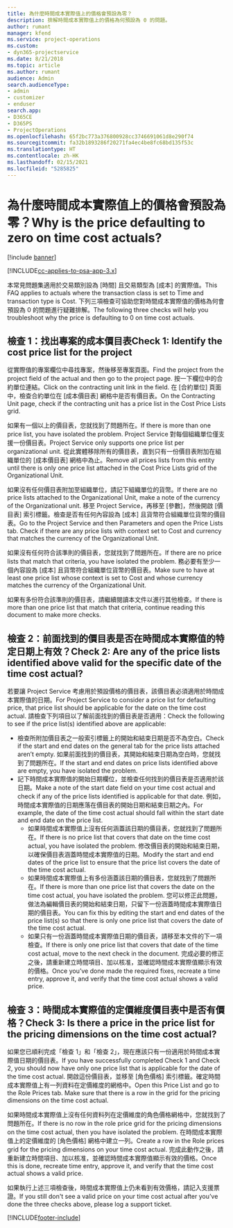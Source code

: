 ```yaml
---
title: 為什麼時間成本實際值上的價格會預設為零？
description: 排解時間成本實際值上的價格為何預設為 0 的問題。
author: rumant
manager: kfend
ms.service: project-operations
ms.custom:
- dyn365-projectservice
ms.date: 8/21/2018
ms.topic: article
ms.author: rumant
audience: Admin
search.audienceType:
- admin
- customizer
- enduser
search.app:
- D365CE
- D365PS
- ProjectOperations
ms.openlocfilehash: 65f2bc773a376800928cc3746691061d8e290f74
ms.sourcegitcommit: fa32b1893286f20271fa4ec4be8fc68bd135f53c
ms.translationtype: HT
ms.contentlocale: zh-HK
ms.lasthandoff: 02/15/2021
ms.locfileid: "5285825"
---
```

# <a name="why-is-the-price-defaulting-to-zero-on-time-cost-actuals"></a><span data-ttu-id="afb51-103">為什麼時間成本實際值上的價格會預設為零？</span><span class="sxs-lookup"><span data-stu-id="afb51-103">Why is the price defaulting to zero on time cost actuals?</span></span>

[!include [banner](../includes/psa-now-project-operations.md)]

[!INCLUDE[cc-applies-to-psa-app-3.x](../includes/cc-applies-to-psa-app-3x.md)]

<span data-ttu-id="afb51-104">本常見問題集適用於交易類別設為 [時間] 且交易類型為 [成本] 的實際值。</span><span class="sxs-lookup"><span data-stu-id="afb51-104">This FAQ applies to actuals where the transaction class is set to Time and transaction type is Cost.</span></span> <span data-ttu-id="afb51-105">下列三項檢查可協助您對時間成本實際值的價格為何會預設為 0 的問題進行疑難排解。</span><span class="sxs-lookup"><span data-stu-id="afb51-105">The following three checks will help you troubleshoot why the price is defaulting to 0 on time cost actuals.</span></span>
 
## <a name="check-1-identify-the-cost-price-list-for-the-project"></a><span data-ttu-id="afb51-106">檢查 1：找出專案的成本價目表</span><span class="sxs-lookup"><span data-stu-id="afb51-106">Check 1: Identify the cost price list for the project</span></span>

<span data-ttu-id="afb51-107">從實際值的專案欄位中尋找專案，然後移至專案頁面。</span><span class="sxs-lookup"><span data-stu-id="afb51-107">Find the project from the project field of the actual and then go to the project page.</span></span> <span data-ttu-id="afb51-108">按一下欄位中的合約單位連結。</span><span class="sxs-lookup"><span data-stu-id="afb51-108">Click on the contracting unit link in the field.</span></span> <span data-ttu-id="afb51-109">在 [合約單位] 頁面中，檢查合約單位在 [成本價目表] 網格中是否有價目表。</span><span class="sxs-lookup"><span data-stu-id="afb51-109">On the Contracting Unit page, check if the contracting unit has a price list in the Cost Price Lists grid.</span></span>

<span data-ttu-id="afb51-110">如果有一個以上的價目表，您就找到了問題所在。</span><span class="sxs-lookup"><span data-stu-id="afb51-110">If there is more than one price list, you have isolated the problem.</span></span> <span data-ttu-id="afb51-111">Project Service 對每個組織單位僅支援一份價目表。</span><span class="sxs-lookup"><span data-stu-id="afb51-111">Project Service only supports one price list per organizational unit.</span></span> <span data-ttu-id="afb51-112">從此實體移除所有的價目表，直到只有一份價目表附加在組織單位的 [成本價目表] 網格中為止。</span><span class="sxs-lookup"><span data-stu-id="afb51-112">Remove all prices lists from this entity until there is only one price list attached in the Cost Price Lists grid of the Organizational Unit.</span></span>

<span data-ttu-id="afb51-113">如果沒有任何價目表附加至組織單位，請記下組織單位的貨幣。</span><span class="sxs-lookup"><span data-stu-id="afb51-113">If there are no price lists attached to the Organizational Unit, make a note of the currency of the Organizational unit.</span></span> <span data-ttu-id="afb51-114">移至 Project Service，再移至 [參數]，然後開啟 [價目表] 索引標籤。檢查是否有任何內容設為 [成本] 且貨幣符合組織單位貨幣的價目表。</span><span class="sxs-lookup"><span data-stu-id="afb51-114">Go to the Project Service and then Parameters and open the Price Lists tab. Check if there are any price lists with context set to Cost and currency that matches the currency of the Organizational Unit.</span></span>
 
<span data-ttu-id="afb51-115">如果沒有任何符合該準則的價目表，您就找到了問題所在。</span><span class="sxs-lookup"><span data-stu-id="afb51-115">If there are no price lists that match that criteria, you have isolated the problem.</span></span> <span data-ttu-id="afb51-116">務必要有至少一個內容設為 [成本] 且貨幣符合組織單位貨幣的價目表。</span><span class="sxs-lookup"><span data-stu-id="afb51-116">Make sure to have at least one price list whose context is set to Cost and whose currency matches the currency of the Organizational Unit.</span></span>

<span data-ttu-id="afb51-117">如果有多份符合該準則的價目表，請繼續閱讀本文件以進行其他檢查。</span><span class="sxs-lookup"><span data-stu-id="afb51-117">If there is more than one price list that match that criteria, continue reading this document to make more checks.</span></span>

## <a name="check-2-are-any-of-the-price-lists-identified-above-valid-for-the-specific-date-of-the-time-cost-actual"></a><span data-ttu-id="afb51-118">檢查 2：前面找到的價目表是否在時間成本實際值的特定日期上有效？</span><span class="sxs-lookup"><span data-stu-id="afb51-118">Check 2: Are any of the price lists identified above valid for the specific date of the time cost actual?</span></span>

<span data-ttu-id="afb51-119">若要讓 Project Service 考慮用於預設價格的價目表，該價目表必須適用於時間成本實際值的日期。</span><span class="sxs-lookup"><span data-stu-id="afb51-119">For Project Service to consider a price list for defaulting price, that price list should be applicable for the date on the time cost actual.</span></span> <span data-ttu-id="afb51-120">請檢查下列項目以了解前面找到的價目表是否適用：</span><span class="sxs-lookup"><span data-stu-id="afb51-120">Check the following to see if the price list(s) identified above are applicable:</span></span>

- <span data-ttu-id="afb51-121">檢查所附加價目表之一般索引標籤上的開始和結束日期是否不為空白。</span><span class="sxs-lookup"><span data-stu-id="afb51-121">Check if the start and end dates on the general tab for the price lists attached aren’t empty.</span></span> <span data-ttu-id="afb51-122">如果前面找到的價目表，其開始和結束日期為空白時，您就找到了問題所在。</span><span class="sxs-lookup"><span data-stu-id="afb51-122">If the start and end dates on price lists identified above are empty, you have isolated the problem.</span></span> 
- <span data-ttu-id="afb51-123">記下時間成本實際值的開始日期欄位，並檢查任何找到的價目表是否適用於該日期。</span><span class="sxs-lookup"><span data-stu-id="afb51-123">Make a note of the start date field on your time cost actual and check if any of the price lists identified is applicable for that date.</span></span> <span data-ttu-id="afb51-124">例如，時間成本實際值的日期應落在價目表的開始日期和結束日期之內。</span><span class="sxs-lookup"><span data-stu-id="afb51-124">For example, the date of the time cost actual should fall within the start date and end date on the price list.</span></span> 
    - <span data-ttu-id="afb51-125">如果時間成本實際值上沒有任何涵蓋該日期的價目表，您就找到了問題所在。</span><span class="sxs-lookup"><span data-stu-id="afb51-125">If there is no price list that covers that date on the time cost actual, you have isolated the problem.</span></span> <span data-ttu-id="afb51-126">修改價目表的開始和結束日期，以確保價目表涵蓋時間成本實際值的日期。</span><span class="sxs-lookup"><span data-stu-id="afb51-126">Modify the start and end dates of the price list to ensure that the price list covers the date of the time cost actual.</span></span> 
    - <span data-ttu-id="afb51-127">如果時間成本實際值上有多份涵蓋該日期的價目表，您就找到了問題所在。</span><span class="sxs-lookup"><span data-stu-id="afb51-127">If there is more than one price list that covers the date on the time cost actual, you have isolated the problem.</span></span> <span data-ttu-id="afb51-128">您可以修正此問題，做法為編輯價目表的開始和結束日期，只留下一份涵蓋時間成本實際值日期的價目表。</span><span class="sxs-lookup"><span data-stu-id="afb51-128">You can fix this by editing the start and end dates of the price list(s) so that there is only one price list that covers the date of the time cost actual.</span></span> 
    - <span data-ttu-id="afb51-129">如果只有一份涵蓋時間成本實際值日期的價目表，請移至本文件的下一項檢查。</span><span class="sxs-lookup"><span data-stu-id="afb51-129">If there is only one price list that covers that date of the time cost actual, move to the next check in the document.</span></span>
<span data-ttu-id="afb51-130">完成必要的修正之後，請重新建立時間項目、加以核准，並確認時間成本實際值顯示有效的價格。</span><span class="sxs-lookup"><span data-stu-id="afb51-130">Once you’ve done made the required fixes, recreate a time entry, approve it, and verify that the time cost actual shows a valid price.</span></span>

## <a name="check-3-is-there-a-price-in-the-price-list-for-the-pricing-dimensions-on-the-time-cost-actual"></a><span data-ttu-id="afb51-131">檢查 3：時間成本實際值的定價維度價目表中是否有價格？</span><span class="sxs-lookup"><span data-stu-id="afb51-131">Check 3: Is there a price in the price list for the pricing dimensions on the time cost actual?</span></span>

<span data-ttu-id="afb51-132">如果您已順利完成「檢查 1」和「檢查 2」，現在應該只有一份適用於時間成本實際值日期的價目表。</span><span class="sxs-lookup"><span data-stu-id="afb51-132">If you have successfully completed Check 1 and Check 2, you should now have only one price list that is applicable for the date of the time cost actual.</span></span> <span data-ttu-id="afb51-133">開啟這份價目表，並移至 [角色價格] 索引標籤。確定時間成本實際值上有一列資料在定價維度的網格中。</span><span class="sxs-lookup"><span data-stu-id="afb51-133">Open this Price List and go to the Role Prices tab. Make sure that there is a row in the grid for the pricing dimensions on the time cost actual.</span></span>

<span data-ttu-id="afb51-134">如果時間成本實際值上沒有任何資料列在定價維度的角色價格網格中，您就找到了問題所在。</span><span class="sxs-lookup"><span data-stu-id="afb51-134">If there is no row in the role price grid for the pricing dimensions on the time cost actual, then you have isolated the problem.</span></span> <span data-ttu-id="afb51-135">在時間成本實際值上的定價維度的 [角色價格] 網格中建立一列。</span><span class="sxs-lookup"><span data-stu-id="afb51-135">Create a row in the Role prices grid for the pricing dimensions on your time cost actual.</span></span> <span data-ttu-id="afb51-136">完成此動作之後，請重新建立時間項目、加以核准，並確認時間成本實際值顯示有效的價格。</span><span class="sxs-lookup"><span data-stu-id="afb51-136">Once this is done, recreate time entry, approve it, and verify that the time cost actual shows a valid price.</span></span>
 
<span data-ttu-id="afb51-137">如果執行上述三項檢查後，時間成本實際值上仍未看到有效價格，請記入支援票證。</span><span class="sxs-lookup"><span data-stu-id="afb51-137">If you still don't see a valid price on your time cost actual after you’ve done the three checks above, please log a support ticket.</span></span>





[!INCLUDE[footer-include](../includes/footer-banner.md)]